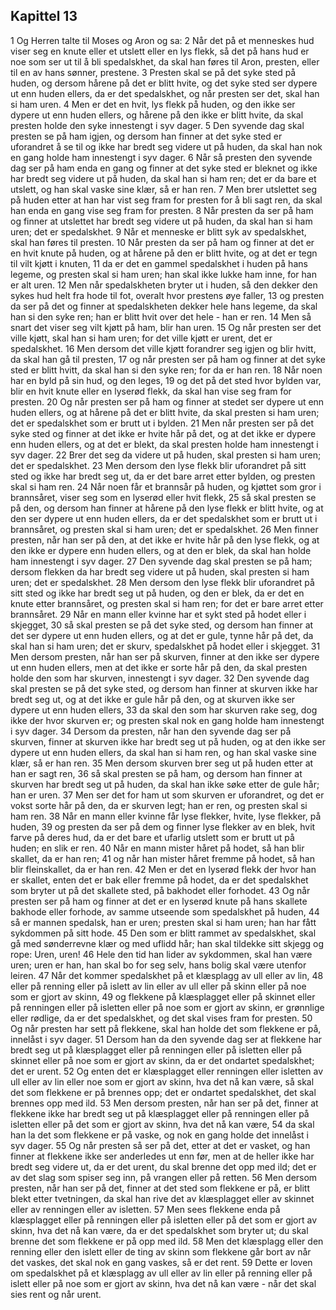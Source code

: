 ## Kapittel 13

1 Og Herren talte til Moses og Aron og sa:
2 Når det på et menneskes hud viser seg en knute eller et utslett eller en lys flekk, så det på hans hud er noe som ser ut til å bli spedalskhet, da skal han føres til Aron, presten, eller til en av hans sønner, prestene.
3 Presten skal se på det syke sted på huden, og dersom hårene på det er blitt hvite, og det syke sted ser dypere ut enn huden ellers, da er det spedalskhet, og når presten ser det, skal han si ham uren.
4 Men er det en hvit, lys flekk på huden, og den ikke ser dypere ut enn huden ellers, og hårene på den ikke er blitt hvite, da skal presten holde den syke innestengt i syv dager.
5 Den syvende dag skal presten se på ham igjen, og dersom han finner at det syke sted er uforandret å se til og ikke har bredt seg videre ut på huden, da skal han nok en gang holde ham innestengt i syv dager.
6 Når så presten den syvende dag ser på ham enda en gang og finner at det syke sted er bleknet og ikke har bredt seg videre ut på huden, da skal han si ham ren; det er da bare et utslett, og han skal vaske sine klær, så er han ren.
7 Men brer utslettet seg på huden etter at han har vist seg fram for presten for å bli sagt ren, da skal han enda en gang vise seg fram for presten.
8 Når presten da ser på ham og finner at utslettet har bredt seg videre ut på huden, da skal han si ham uren; det er spedalskhet.
9 Når et menneske er blitt syk av spedalskhet, skal han føres til presten.
10 Når presten da ser på ham og finner at det er en hvit knute på huden, og at hårene på den er blitt hvite, og at det er tegn til vilt kjøtt i knuten,
11 da er det en gammel spedalskhet i huden på hans legeme, og presten skal si ham uren; han skal ikke lukke ham inne, for han er alt uren.
12 Men når spedalskheten bryter ut i huden, så den dekker den sykes hud helt fra hode til fot, overalt hvor prestens øye faller,
13 og presten da ser på det og finner at spedalskheten dekker hele hans legeme, da skal han si den syke ren; han er blitt hvit over det hele - han er ren.
14 Men så snart det viser seg vilt kjøtt på ham, blir han uren.
15 Og når presten ser det ville kjøtt, skal han si ham uren; for det ville kjøtt er urent, det er spedalskhet.
16 Men dersom det ville kjøtt forandrer seg igjen og blir hvitt, da skal han gå til presten,
17 og når presten ser på ham og finner at det syke sted er blitt hvitt, da skal han si den syke ren; for da er han ren.
18 Når noen har en byld på sin hud, og den leges,
19 og det på det sted hvor bylden var, blir en hvit knute eller en lyserød flekk, da skal han vise seg fram for presten.
20 Og når presten ser på ham og finner at stedet ser dypere ut enn huden ellers, og at hårene på det er blitt hvite, da skal presten si ham uren; det er spedalskhet som er brutt ut i bylden.
21 Men når presten ser på det syke sted og finner at det ikke er hvite hår på det, og at det ikke er dypere enn huden ellers, og at det er blekt, da skal presten holde ham innestengt i syv dager.
22 Brer det seg da videre ut på huden, skal presten si ham uren; det er spedalskhet.
23 Men dersom den lyse flekk blir uforandret på sitt sted og ikke har bredt seg ut, da er det bare arret etter bylden, og presten skal si ham ren.
24 Når noen får et brannsår på huden, og kjøttet som gror i brannsåret, viser seg som en lyserød eller hvit flekk,
25 så skal presten se på den, og dersom han finner at hårene på den lyse flekk er blitt hvite, og at den ser dypere ut enn huden ellers, da er det spedalskhet som er brutt ut i brannsåret, og presten skal si ham uren; det er spedalskhet.
26 Men finner presten, når han ser på den, at det ikke er hvite hår på den lyse flekk, og at den ikke er dypere enn huden ellers, og at den er blek, da skal han holde ham innestengt i syv dager.
27 Den syvende dag skal presten se på ham; dersom flekken da har bredt seg videre ut på huden, skal presten si ham uren; det er spedalskhet.
28 Men dersom den lyse flekk blir uforandret på sitt sted og ikke har bredt seg ut på huden, og den er blek, da er det en knute etter brannsåret, og presten skal si ham ren; for det er bare arret etter brannsåret.
29 Når en mann eller kvinne har et sykt sted på hodet eller i skjegget,
30 så skal presten se på det syke sted, og dersom han finner at det ser dypere ut enn huden ellers, og at det er gule, tynne hår på det, da skal han si ham uren; det er skurv, spedalskhet på hodet eller i skjegget.
31 Men dersom presten, når han ser på skurven, finner at den ikke ser dypere ut enn huden ellers, men at det ikke er sorte hår på den, da skal presten holde den som har skurven, innestengt i syv dager.
32 Den syvende dag skal presten se på det syke sted, og dersom han finner at skurven ikke har bredt seg ut, og at det ikke er gule hår på den, og at skurven ikke ser dypere ut enn huden ellers,
33 da skal den som har skurven rake seg, dog ikke der hvor skurven er; og presten skal nok en gang holde ham innestengt i syv dager.
34 Dersom da presten, når han den syvende dag ser på skurven, finner at skurven ikke har bredt seg ut på huden, og at den ikke ser dypere ut enn huden ellers, da skal han si ham ren, og han skal vaske sine klær, så er han ren.
35 Men dersom skurven brer seg ut på huden etter at han er sagt ren,
36 så skal presten se på ham, og dersom han finner at skurven har bredt seg ut på huden, da skal han ikke søke etter de gule hår; han er uren.
37 Men ser det for ham ut som skurven er uforandret, og det er vokst sorte hår på den, da er skurven legt; han er ren, og presten skal si ham ren.
38 Når en mann eller kvinne får lyse flekker, hvite, lyse flekker, på huden,
39 og presten da ser på dem og finner lyse flekker av en blek, hvit farve på deres hud, da er det bare et ufarlig utslett som er brutt ut på huden; en slik er ren.
40 Når en mann mister håret på hodet, så han blir skallet, da er han ren;
41 og når han mister håret fremme på hodet, så han blir fleinskallet, da er han ren.
42 Men er det en lyserød flekk der hvor han er skallet, enten det er bak eller fremme på hodet, da er det spedalskhet som bryter ut på det skallete sted, på bakhodet eller forhodet.
43 Og når presten ser på ham og finner at det er en lyserød knute på hans skallete bakhode eller forhode, av samme utseende som spedalskhet på huden,
44 så er mannen spedalsk, han er uren; presten skal si ham uren; han har fått sykdommen på sitt hode.
45 Den som er blitt rammet av spedalskhet, skal gå med sønderrevne klær og med uflidd hår; han skal tildekke sitt skjegg og rope: Uren, uren!
46 Hele den tid han lider av sykdommen, skal han være uren; uren er han, han skal bo for seg selv, hans bolig skal være utenfor leiren.
47 Når det kommer spedalskhet på et klæsplagg av ull eller av lin,
48 eller på renning eller på islett av lin eller av ull eller på skinn eller på noe som er gjort av skinn,
49 og flekkene på klæsplagget eller på skinnet eller på renningen eller på isletten eller på noe som er gjort av skinn, er grønnlige eller rødlige, da er det spedalskhet, og det skal vises fram for presten.
50 Og når presten har sett på flekkene, skal han holde det som flekkene er på, innelåst i syv dager.
51 Dersom han da den syvende dag ser at flekkene har bredt seg ut på klæsplagget eller på renningen eller på isletten eller på skinnet eller på noe som er gjort av skinn, da er det ondartet spedalskhet; det er urent.
52 Og enten det er klæsplagget eller renningen eller isletten av ull eller av lin eller noe som er gjort av skinn, hva det nå kan være, så skal det som flekkene er på brennes opp; det er ondartet spedalskhet, det skal brennes opp med ild.
53 Men dersom presten, når han ser på det, finner at flekkene ikke har bredt seg ut på klæsplagget eller på renningen eller på isletten eller på det som er gjort av skinn, hva det nå kan være,
54 da skal han la det som flekkene er på vaske, og nok en gang holde det innelåst i syv dager.
55 Og når presten så ser på det, etter at det er vasket, og han finner at flekkene ikke ser anderledes ut enn før, men at de heller ikke har bredt seg videre ut, da er det urent, du skal brenne det opp med ild; det er av det slag som spiser seg inn, på vrangen eller på retten.
56 Men dersom presten, når han ser på det, finner at det sted som flekkene er på, er blitt blekt etter tvetningen, da skal han rive det av klæsplagget eller av skinnet eller av renningen eller av isletten.
57 Men sees flekkene enda på klæsplagget eller på renningen eller på isletten eller på det som er gjort av skinn, hva det nå kan være, da er det spedalskhet som bryter ut; du skal brenne det som flekkene er på opp med ild.
58 Men det klæsplagg eller den renning eller den islett eller de ting av skinn som flekkene går bort av når det vaskes, det skal nok en gang vaskes, så er det rent.
59 Dette er loven om spedalskhet på et klæsplagg av ull eller av lin eller på renning eller på islett eller på noe som er gjort av skinn, hva det nå kan være - når det skal sies rent og når urent.
